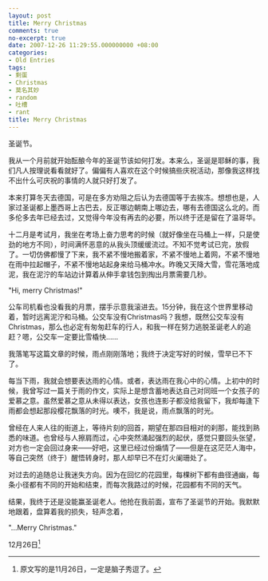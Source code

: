 ```yaml
---
layout: post
title: Merry Christmas
comments: true
no-excerpt: true
date: 2007-12-26 11:29:55.000000000 +08:00
categories:
- Old Entries
tags:
- 剩蛋
- Christmas
- 莫名其妙
- random
- 吐槽
- rant
title: Merry Christmas
---
```

圣诞节。

我从一个月前就开始酝酿今年的圣诞节该如何打发。本来么，圣诞是耶稣的事，我们凡人按理说看看就好了。偏偏有人喜欢在这个时候搞些庆祝活动，那像我这样找不出什么可庆祝的事情的人就只好打发了。

本来打算冬天去德国，可是在多方劝阻之后认为去德国等于去挨冻。想想也是，人家过圣诞都上墨西哥上古巴去，反正哪边朝南上哪边去，哪有去德国这么北的。而多伦多去年已经去过，又觉得今年没有再去的必要，所以终于还是留在了温哥华。

十二月是考试月，我坐在考场上奋力思考的时候（就好像坐在马桶上一样，只是使劲的地方不同），时间满怀恶意的从我头顶缓缓流过。不知不觉考试已完，放假了。一切仿佛都慢了下来，我不紧不慢地搬着家，不紧不慢地上着网，不紧不慢地在雨中拉起帽子，不紧不慢地站起身来给马桶冲水。昨晚又天降大雪，雪花落地成泥，我在泥泞的车站边计算着从伸手拿钱包到掏出月票需要几秒。

"Hi, merry Christmas!"

公车司机看也没看我的月票，摆手示意我滚进去。15分钟，我在这个世界里移动着，暂时远离泥泞和马桶。公交车没有Christmas吗？我想，既然公交车没有Christmas，那么也必定有匆匆赶车的行人，和我一样在努力逃脱圣诞老人的追赶？嗯，公交车一定要比雪橇快……

我落笔写这篇文章的时候，雨点刚刚落地；我终于决定写好的时候，雪早已不下了。

每当下雨，我就会想要表达雨的心情。或者，表达雨在我心中的心情。上初中的时候，我曾写过一篇关于雨的作文，实际上是想含蓄地表达自己对同班一个女孩子的爱慕之意。虽然爱慕之意从未得以表达，女孩也连影子都没给我留下，我却每逢下雨都会想起那段樱花飘落的时光。噢不，我是说，雨点飘落的时光。

曾经在人来人往的街道上，等待片刻的回首，期望在那四目相对的刹那，能找到熟悉的味道。也曾经与人擦肩而过，心中突然涌起强烈的起伏，感觉只要回头张望，对方也一定会回过身来——好吧，这里已经过份煽情了——但是在这茫茫人海中，等自己突然（终于）醒悟转身时，那人却早已不在灯火阑珊处了。

对过去的追随总让我迷失方向。因为在回忆的花园里，每棵树下都有曲径通幽，每条小径都有不同的开始和结束，而每次我路过的时候，花园都有不同的天气。

结果，我终于还是没能赢圣诞老人。他抢在我前面，宣布了圣诞节的开始。我默默地跟着，盘算着我的损失，轻声念着，

"...Merry Christmas."

12月26日[^date]

[^date]: 原文写的是11月26日，一定是脑子秀逗了。

